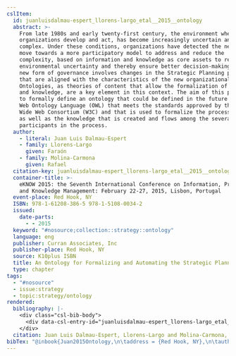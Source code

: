 ```yaml
---
cslItem:
  id: juanluisdalmau-espert_llorens-largo_etal__2015__ontology
  abstract: >-
    From late 1980s and early twenty-first century, the environment where the
    organizations develop and act, has become increasingly uncertain and
    complex. Under these conditions, organizations have detected the need to
    move towards a more participatory model to address and reduce the
    complexity, based on information and knowledge as core assets to reduce
    environmental uncertainty and thereby ensure better decision-making. This
    new form of governance involves changes in the Strategic Planning process
    that are aligned with the characteristics of the new organizational model.
    Ontologies, as theories of content that allow the formalization of processes
    and knowledge, are a key element in this context. The aim of this paper is
    to formally define an ontology that could be defined in the future using the
    Web Ontology Language (OWL) that meets the standards approved by the World
    Wide Web Consortium (W3C) and that is used to formalize the process of SP,
    as well as the knowledge that is created and flows among the several
    participants in the process.
  author:
    - literal: Juan Luis Dalmau-Espert
    - family: Llorens-Largo
      given: Faraón
    - family: Molina-Carmona
      given: Rafael
  citation-key: juanluisdalmau-espert_llorens-largo_etal__2015__ontology
  container-title: >-
    eKNOW 2015: the Seventh International Conference on Information, Process,
    and Knowledge Management: February 22-27, 2015, Lisbon, Portugal
  event-place: Red Hook, NY
  ISBN: 978-1-61208-386-5 978-1-5108-0034-2
  issued:
    date-parts:
      - - 2015
  keyword: "#nosource;collection::strategy::ontology"
  language: eng
  publisher: Curran Associates, Inc
  publisher-place: Red Hook, NY
  source: K10plus ISBN
  title: An Ontology for Formalizing and Automating the Strategic Planning Process
  type: chapter
tags:
  - "#nosource"
  - issue:strategy
  - topic:strategy/ontology
rendered:
  bibliography: |-
    <div class="csl-bib-body">
      <div data-csl-entry-id="juanluisdalmau-espert_llorens-largo_etal__2015__ontology" class="csl-entry">Juan Luis Dalmau-Espert, Llorens-Largo, F. and Molina-Carmona, R. 2015 “An Ontology for Formalizing and Automating the Strategic Planning Process,” in <i>eKNOW 2015: the Seventh International Conference on Information, Process, and Knowledge Management: February 22-27, 2015, Lisbon, Portugal</i>. Red Hook, NY: Curran Associates, Inc.</div>
    </div>
  citation: Juan Luis Dalmau-Espert, Llorens-Largo and Molina-Carmona, 2015
bibTex: "@inbook{Juan2015Ontology,\n\taddress = {Red Hook, NY},\n\tauthor = {{Juan Luis Dalmau-Espert} and Llorens-Largo, Fara{\\' o}n and Molina-Carmona, Rafael},\n\tbooktitle = {eKNOW 2015: the {Seventh} {International} {Conference} on {Information}, {Process}, and {Knowledge} {Management}: February 22-27, 2015, {Lisbon}, {Portugal}},\n\tyear = {2015},\n\tpublisher = {Curran Associates, Inc},\n\ttitle = {An {Ontology} for {Formalizing} and {Automating} the {Strategic} {Planning} {Process}},\n}\n\n"
---
```

